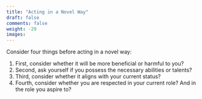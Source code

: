 ```yaml
---
title: "Acting in a Novel Way"
draft: false
comments: false
weight: -29
images:
---
```


Consider four things before acting in a novel way:

1. First, consider whether it will be more beneficial or harmful to you?
2. Second, ask yourself if you possess the necessary abilities or talents?
3. Third, consider whether it aligns with your current status?  
4. Fourth, consider whether you are respected in your current role? And in the role you aspire to?